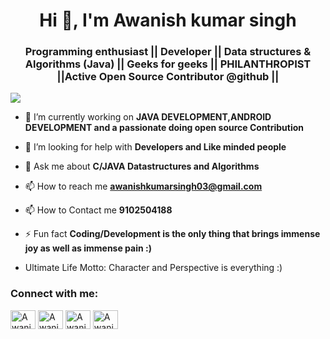 <h1 align="center">Hi 👋, I'm Awanish kumar singh </h1>
<h3 align="center">Programming enthusiast || Developer || Data structures & Algorithms (Java) || Geeks for geeks || PHILANTHROPIST ||Active Open Source Contributor @github || </h3>

<p align="left"> <img src="src="https://avatars.githubusercontent.com/u/59319068?s=400&u=e56018b437e8e507214e566d4a3e8c617b03edac&v=4"" /> </p>

- 🔭 I’m currently working on **JAVA DEVELOPMENT,ANDROID DEVELOPMENT and a passionate doing open source Contribution**

- 🤝 I’m looking for help with **Developers and Like minded people**

- 💬 Ask me about **C/JAVA Datastructures and Algorithms**

- 📫 How to reach me **awanishkumarsingh03@gmail.com**
- 📫 How to Contact me **9102504188**

- ⚡ Fun fact **Coding/Development is the only thing that brings immense joy as well as immense pain :)**
- Ultimate Life Motto: Character and Perspective is everything :)

<h3 align="left">Connect with me:</h3>
<p align="left">
<a href="https://www.linkedin.com/in/awanish-kumar-singh-bb2611177/" target="blank"><img align="center" src="https://cdn.jsdelivr.net/npm/simple-icons@3.0.1/icons/linkedin.svg" alt="Awanish_kumar_singh" height="30" width="40" /></a>
<a href="https://www.facebook.com/awanishkumarsingh03" target="blank"><img align="center" src="https://cdn.jsdelivr.net/npm/simple-icons@3.0.1/icons/facebook.svg" alt="Awanish" height="30" width="40" /></a>
<a href="https://www.hackerrank.com/awanishsingh03" target="blank"><img align="center" src="https://cdn.jsdelivr.net/npm/simple-icons@3.0.1/icons/hackerrank.svg" alt="Awanish" height="30" width="40" /></a>
<a href="https://www.codechef.com/users/coderbrains" target="blank"><img align="center" src="https://cdn.jsdelivr.net/npm/simple-icons@3.0.1/icons/leetcode.svg" alt="Awanish" height="30" width="40" /></a>
</p>

